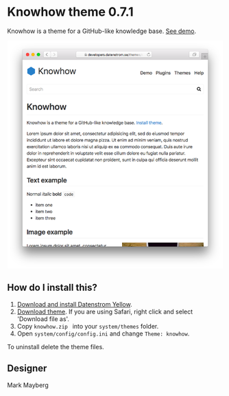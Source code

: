 Knowhow theme 0.7.1
===================
Knowhow is a theme for a GitHub-like knowledge base. [See demo](https://developers.datenstrom.se/themes/knowhow).

<p align="center"><img src="knowhow-screenshot.png?raw=true" alt="Screenshot"></p>

## How do I install this?

1. [Download and install Datenstrom Yellow](https://github.com/datenstrom/yellow/).
2. [Download theme](https://github.com/datenstrom/yellow-themes/raw/master/zip/knowhow.zip). If you are using Safari, right click and select 'Download file as'.
3. Copy `knowhow.zip ` into your `system/themes` folder.
4. Open `system/config/config.ini` and change `Theme: knowhow`.

To uninstall delete the theme files.

## Designer

Mark Mayberg
